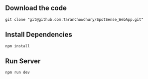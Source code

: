 ## Download the code
```git clone "git@github.com:TaranChowdhury/SpotSense_WebApp.git"```

## Install Dependencies 
```npm install```

## Run Server
```npm run dev```
